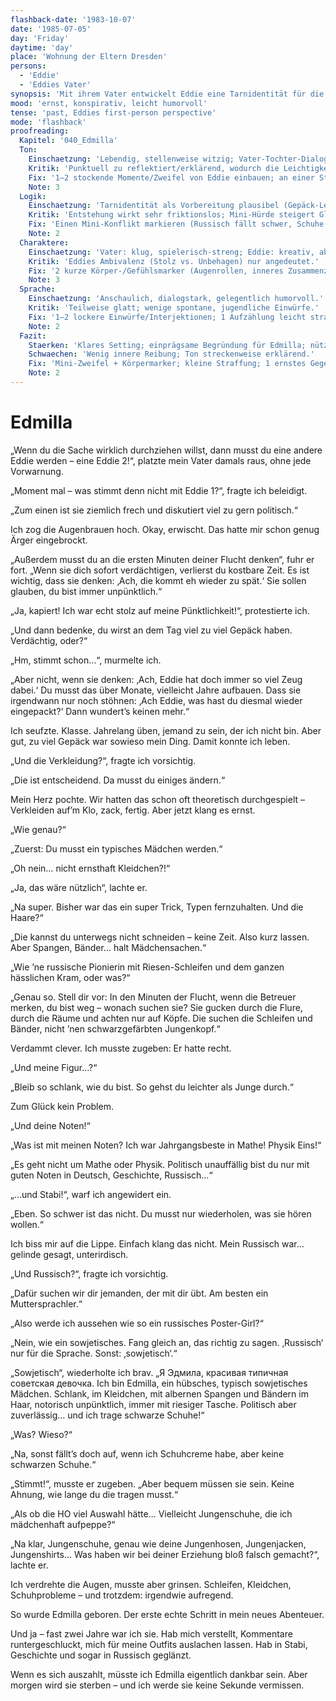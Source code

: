 ```yaml
---
flashback-date: '1983-10-07'
date: '1985-07-05'
day: 'Friday'
daytime: 'day'
place: 'Wohnung der Eltern Dresden'
persons:
  - 'Eddie'
  - 'Eddies Vater'
synopsis: 'Mit ihrem Vater entwickelt Eddie eine Tarnidentität für die Flucht – Edmilla entsteht: Kleidchen, Schleifen, Gepäck‑Legende, politisch unauffällig.'
mood: 'ernst, konspirativ, leicht humorvoll'
tense: 'past, Eddies first-person perspective'
mode: 'flashback'
proofreading:
  Kapitel: '040_Edmilla'
  Ton:
    Einschaetzung: 'Lebendig, stellenweise witzig; Vater-Tochter-Dialog trägt die Szene.'
    Kritik: 'Punktuell zu reflektiert/erklärend, wodurch die Leichtigkeit überwiegt.'
    Fix: '1–2 stockende Momente/Zweifel von Eddie einbauen; an einer Stelle den Witz kurz von Ernst brechen lassen.'
    Note: 3
  Logik:
    Einschaetzung: 'Tarnidentität als Vorbereitung plausibel (Gepäck-Legende, Verkleidung, Notenstrategie).'
    Kritik: 'Entstehung wirkt sehr friktionslos; Mini-Hürde steigert Glaubwürdigkeit (z. B. Russisch/Schuhe).'
    Fix: 'Einen Mini-Konflikt markieren (Russisch fällt schwer, Schuhe unbequem) und als offenes Risiko notieren.'
    Note: 2
  Charaktere:
    Einschaetzung: 'Vater: klug, spielerisch-streng; Eddie: kreativ, aber konfliktarm gezeigt.'
    Kritik: 'Eddies Ambivalenz (Stolz vs. Unbehagen) nur angedeutet.'
    Fix: '2 kurze Körper-/Gefühlsmarker (Augenrollen, inneres Zusammenzucken) ergänzen; 1 Satz zu Dankbarkeit vs. Widerwillen.'
    Note: 3
  Sprache:
    Einschaetzung: 'Anschaulich, dialogstark, gelegentlich humorvoll.'
    Kritik: 'Teilweise glatt; wenige spontane, jugendliche Einwürfe.'
    Fix: '1–2 lockere Einwürfe/Interjektionen; 1 Aufzählung leicht straffen/variieren.'
    Note: 2
  Fazit:
    Staerken: 'Klares Setting; einprägsame Begründung für Edmilla; nützliche Tarn-Details.'
    Schwaechen: 'Wenig innere Reibung; Ton streckenweise erklärend.'
    Fix: 'Mini-Zweifel + Körpermarker; kleine Straffung; 1 ernstes Gegengewicht zum Witz.'
    Note: 2
---
```


# Edmilla

„Wenn du die Sache wirklich durchziehen willst, dann musst du eine andere Eddie
werden – eine Eddie 2!“, platzte mein Vater damals raus, ohne jede Vorwarnung.

„Moment mal – was stimmt denn nicht mit Eddie 1?“, fragte ich beleidigt.

„Zum einen ist sie ziemlich frech und diskutiert viel zu gern politisch.“

Ich zog die Augenbrauen hoch. Okay, erwischt. Das hatte mir schon genug Ärger
eingebrockt.

„Außerdem musst du an die ersten Minuten deiner Flucht denken“, fuhr er fort.
„Wenn sie dich sofort verdächtigen, verlierst du kostbare Zeit. Es ist wichtig,
dass sie denken: ‚Ach, die kommt eh wieder zu spät.‘ Sie sollen glauben, du bist
immer unpünktlich.“

„Ja, kapiert! Ich war echt stolz auf meine Pünktlichkeit!“, protestierte ich.

„Und dann bedenke, du wirst an dem Tag viel zu viel Gepäck haben. Verdächtig,
oder?“

„Hm, stimmt schon…“, murmelte ich.

„Aber nicht, wenn sie denken: ‚Ach, Eddie hat doch immer so viel Zeug dabei.‘ Du
musst das über Monate, vielleicht Jahre aufbauen. Dass sie irgendwann nur noch
stöhnen: ‚Ach Eddie, was hast du diesmal wieder eingepackt?‘ Dann wundert’s
keinen mehr.“

Ich seufzte. Klasse. Jahrelang üben, jemand zu sein, der ich nicht bin. Aber
gut, zu viel Gepäck war sowieso mein Ding. Damit konnte ich leben.

„Und die Verkleidung?“, fragte ich vorsichtig.

„Die ist entscheidend. Da musst du einiges ändern.“

Mein Herz pochte. Wir hatten das schon oft theoretisch durchgespielt –
Verkleiden auf’m Klo, zack, fertig. Aber jetzt klang es ernst.

„Wie genau?“

„Zuerst: Du musst ein typisches Mädchen werden.“

„Oh nein… nicht ernsthaft Kleidchen?!“

„Ja, das wäre nützlich“, lachte er.

„Na super. Bisher war das ein super Trick, Typen fernzuhalten. Und die Haare?“

„Die kannst du unterwegs nicht schneiden – keine Zeit. Also kurz lassen. Aber
Spangen, Bänder… halt Mädchensachen.“

„Wie ’ne russische Pionierin mit Riesen-Schleifen und dem ganzen hässlichen
Kram, oder was?“

„Genau so. Stell dir vor: In den Minuten der Flucht, wenn die Betreuer merken,
du bist weg – wonach suchen sie? Sie gucken durch die Flure, durch die Räume und
achten nur auf Köpfe. Die suchen die Schleifen und Bänder, nicht ’nen
schwarzgefärbten Jungenkopf.“

Verdammt clever. Ich musste zugeben: Er hatte recht.

„Und meine Figur…?“

„Bleib so schlank, wie du bist. So gehst du leichter als Junge durch.“

Zum Glück kein Problem.

„Und deine Noten!“

„Was ist mit meinen Noten? Ich war Jahrgangsbeste in Mathe! Physik Eins!“

„Es geht nicht um Mathe oder Physik. Politisch unauffällig bist du nur mit guten
Noten in Deutsch, Geschichte, Russisch…“

„…und Stabi!“, warf ich angewidert ein.

„Eben. So schwer ist das nicht. Du musst nur wiederholen, was sie hören wollen.“

Ich biss mir auf die Lippe. Einfach klang das nicht. Mein Russisch war… gelinde
gesagt, unterirdisch.

„Und Russisch?“, fragte ich vorsichtig.

„Dafür suchen wir dir jemanden, der mit dir übt. Am besten ein Muttersprachler.“

„Also werde ich aussehen wie so ein russisches Poster-Girl?“

„Nein, wie ein sowjetisches. Fang gleich an, das richtig zu sagen. ‚Russisch‘
nur für die Sprache. Sonst: ‚sowjetisch‘.“

„Sowjetisch“, wiederholte ich brav. „Я Эдмила, красивая типичная советская
девочка. Ich bin Edmilla, ein hübsches, typisch sowjetisches Mädchen. Schlank,
im Kleidchen, mit albernen Spangen und Bändern im Haar, notorisch unpünktlich,
immer mit riesiger Tasche. Politisch aber zuverlässig… und ich trage schwarze
Schuhe!“

„Was? Wieso?“

„Na, sonst fällt’s doch auf, wenn ich Schuhcreme habe, aber keine schwarzen
Schuhe.“

„Stimmt!“, musste er zugeben. „Aber bequem müssen sie sein. Keine Ahnung, wie
lange du die tragen musst.“

„Als ob die HO viel Auswahl hätte… Vielleicht Jungenschuhe, die ich mädchenhaft
aufpeppe?“

„Na klar, Jungenschuhe, genau wie deine Jungenhosen, Jungenjacken, Jungenshirts…
Was haben wir bei deiner Erziehung bloß falsch gemacht?“, lachte er.

Ich verdrehte die Augen, musste aber grinsen. Schleifen, Kleidchen,
Schuhprobleme – und trotzdem: irgendwie aufregend.

So wurde Edmilla geboren. Der erste echte Schritt in mein neues Abenteuer.

Und ja – fast zwei Jahre war ich sie. Hab mich verstellt, Kommentare
runtergeschluckt, mich für meine Outfits auslachen lassen. Hab in Stabi,
Geschichte und sogar in Russisch geglänzt.

Wenn es sich auszahlt, müsste ich Edmilla eigentlich dankbar sein. Aber morgen
wird sie sterben – und ich werde sie keine Sekunde vermissen.

